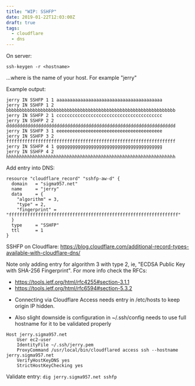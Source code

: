 ```yaml
---
title: "WIP: SSHFP"
date: 2019-01-22T12:03:00Z
draft: true
tags:
  - cloudflare
  - dns
---
```

On server:

```
ssh-keygen -r <hostname>
```

...where <hostname> is the name of your host. For example "jerry"

Example output:
```
jerry IN SSHFP 1 1 aaaaaaaaaaaaaaaaaaaaaaaaaaaaaaaaaaaaaaaa
jerry IN SSHFP 1 2 bbbbbbbbbbbbbbbbbbbbbbbbbbbbbbbbbbbbbbbbbbbbbbbbbbbbbbbbbbbbbbbb
jerry IN SSHFP 2 1 cccccccccccccccccccccccccccccccccccccccc
jerry IN SSHFP 2 2 dddddddddddddddddddddddddddddddddddddddddddddddddddddddddddddddd
jerry IN SSHFP 3 1 eeeeeeeeeeeeeeeeeeeeeeeeeeeeeeeeeeeeeeee
jerry IN SSHFP 3 2 ffffffffffffffffffffffffffffffffffffffffffffffffffffffffffffffff
jerry IN SSHFP 4 1 gggggggggggggggggggggggggggggggggggggggg
jerry IN SSHFP 4 2 hhhhhhhhhhhhhhhhhhhhhhhhhhhhhhhhhhhhhhhhhhhhhhhhhhhhhhhhhhhhhhhh
```

Add entry into DNS:

```
resource "cloudflare_record" "sshfp-aw-d" {
  domain   = "sigma957.net"
  name     = "jerry"
  data     = {
    "algorithm" = 3,
    "type" = 2,
    "fingerprint" = "ffffffffffffffffffffffffffffffffffffffffffffffffffffffffffffffff"
  }
  type     = "SSHFP"
  ttl      = 1
}
```

SSHFP on Cloudflare: https://blog.cloudflare.com/additional-record-types-available-with-cloudflare-dns/

Note only adding entry for algorithm 3 with type 2, ie, "ECDSA Public Key with SHA-256 Fingerprint". For more info check the RFCs:
* https://tools.ietf.org/html/rfc4255#section-3.1.1
* https://tools.ietf.org/html/rfc6594#section-5.3.2

- Connecting via Cloudflare Access needs entry in /etc/hosts to keep origin IP hidden.

- Also slight downside is configuration in ~/.ssh/config needs to use full hostname for it to be validated properly

```
Host jerry.sigma957.net
    User ec2-user
    IdentityFile ~/.ssh/jerry.pem
    ProxyCommand /usr/local/bin/cloudflared access ssh --hostname jerry.sigma957.net
    VerifyHostKeyDNS yes
    StrictHostKeyChecking yes
```

Validate entry:
`dig jerry.sigma957.net sshfp`

